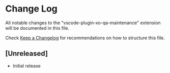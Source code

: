 # Change Log

All notable changes to the "vscode-plugin-xo-qa-maintenance" extension will be documented in this file.

Check [Keep a Changelog](http://keepachangelog.com/) for recommendations on how to structure this file.

## [Unreleased]

- Initial release